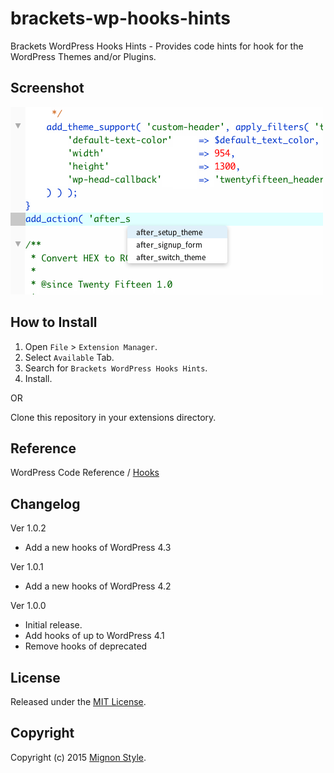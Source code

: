 brackets-wp-hooks-hints
===========================

Brackets WordPress Hooks Hints - Provides code hints for hook for the WordPress Themes and/or Plugins.


Screenshot
----------
![Brackets WordPress Hooks Hints](screenshot/screenshot.png)


How to Install
--------------
1.	Open `File` > `Extension Manager`.
2.	Select `Available` Tab.
3.	Search for `Brackets WordPress Hooks Hints`.
4.	Install.

OR

Clone this repository in your extensions directory.


Reference
--------------
WordPress Code Reference / [Hooks](https://developer.wordpress.org/reference/hooks/)


Changelog
--------------
Ver 1.0.2
* Add a new hooks of WordPress 4.3

Ver 1.0.1
* Add a new hooks of WordPress 4.2

Ver 1.0.0
* Initial release.
* Add hooks of up to WordPress 4.1
* Remove hooks of deprecated


License
--------------
Released under the [MIT License](LICENSE).


Copyright
--------------
Copyright (c) 2015 [Mignon Style](http://mignonstyle.com/).